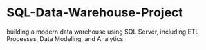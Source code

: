 # SQL-Data-Warehouse-Project

building a modern data warehouse using SQL Server, including ETL Processes, Data Modeling, and Analytics
